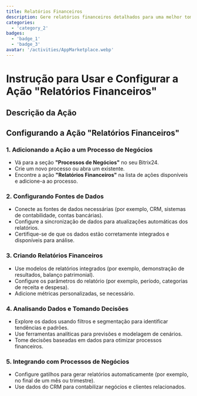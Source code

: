 ```yaml
---
title: Relatórios Financeiros
description: Gere relatórios financeiros detalhados para uma melhor tomada de decisão.
categories: 
  - 'category_2'
badges: 
  - 'badge_1'
  - 'badge_3'
avatar: '/activities/AppMarketplace.webp'
---
```

# Instrução para Usar e Configurar a Ação "Relatórios Financeiros"

## Descrição da Ação

## **Configurando a Ação "Relatórios Financeiros"**

### 1. Adicionando a Ação a um Processo de Negócios
- Vá para a seção **"Processos de Negócios"** no seu Bitrix24.
- Crie um novo processo ou abra um existente.
- Encontre a ação **"Relatórios Financeiros"** na lista de ações disponíveis e adicione-a ao processo.

### 2. Configurando Fontes de Dados
- Conecte as fontes de dados necessárias (por exemplo, CRM, sistemas de contabilidade, contas bancárias).
- Configure a sincronização de dados para atualizações automáticas dos relatórios.
- Certifique-se de que os dados estão corretamente integrados e disponíveis para análise.

### 3. Criando Relatórios Financeiros
- Use modelos de relatórios integrados (por exemplo, demonstração de resultados, balanço patrimonial).
- Configure os parâmetros do relatório (por exemplo, período, categorias de receita e despesa).
- Adicione métricas personalizadas, se necessário.

### 4. Analisando Dados e Tomando Decisões
- Explore os dados usando filtros e segmentação para identificar tendências e padrões.
- Use ferramentas analíticas para previsões e modelagem de cenários.
- Tome decisões baseadas em dados para otimizar processos financeiros.

### 5. Integrando com Processos de Negócios
- Configure gatilhos para gerar relatórios automaticamente (por exemplo, no final de um mês ou trimestre).
- Use dados do CRM para contabilizar negócios e clientes relacionados.